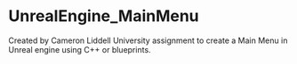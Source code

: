 # UnrealEngine_MainMenu
Created by Cameron Liddell
University assignment to create a Main Menu in Unreal engine using C++ or blueprints.
